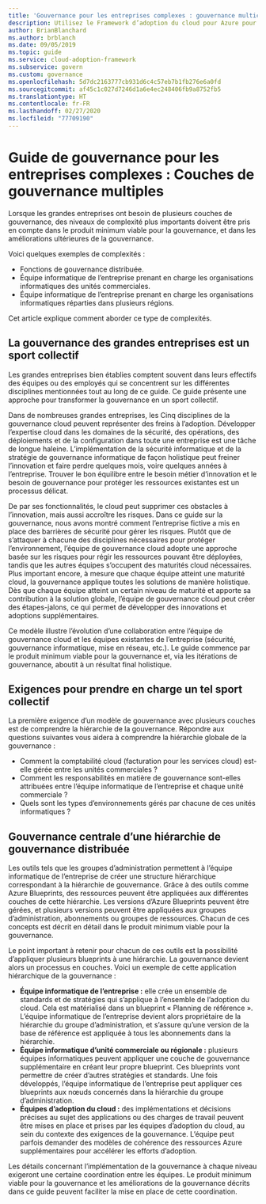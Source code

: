 ```yaml
---
title: 'Gouvernance pour les entreprises complexes : gouvernance multicouche'
description: Utilisez le Framework d’adoption du cloud pour Azure pour découvrir des niveaux de complexité supérieurs avec la présence de plusieurs couches de gouvernance dans les grandes entreprises.
author: BrianBlanchard
ms.author: brblanch
ms.date: 09/05/2019
ms.topic: guide
ms.service: cloud-adoption-framework
ms.subservice: govern
ms.custom: governance
ms.openlocfilehash: 5d7dc2163777cb931d6c4c57eb7b1fb276e6a0fd
ms.sourcegitcommit: af45c1c027d7246d1a6e4ec248406fb9a8752fb5
ms.translationtype: HT
ms.contentlocale: fr-FR
ms.lasthandoff: 02/27/2020
ms.locfileid: "77709190"
---
```

# <a name="governance-guide-for-complex-enterprises-multiple-layers-of-governance"></a>Guide de gouvernance pour les entreprises complexes : Couches de gouvernance multiples

Lorsque les grandes entreprises ont besoin de plusieurs couches de gouvernance, des niveaux de complexité plus importants doivent être pris en compte dans le produit minimum viable pour la gouvernance, et dans les améliorations ultérieures de la gouvernance.

Voici quelques exemples de complexités :

- Fonctions de gouvernance distribuée.
- Équipe informatique de l’entreprise prenant en charge les organisations informatiques des unités commerciales.
- Équipe informatique de l’entreprise prenant en charge les organisations informatiques réparties dans plusieurs régions.

Cet article explique comment aborder ce type de complexités.

## <a name="large-enterprise-governance-is-a-team-sport"></a>La gouvernance des grandes entreprises est un sport collectif

Les grandes entreprises bien établies comptent souvent dans leurs effectifs des équipes ou des employés qui se concentrent sur les différentes disciplines mentionnées tout au long de ce guide. Ce guide présente une approche pour transformer la gouvernance en un sport collectif.

Dans de nombreuses grandes entreprises, les Cinq disciplines de la gouvernance cloud peuvent représenter des freins à l’adoption. Développer l’expertise cloud dans les domaines de la sécurité, des opérations, des déploiements et de la configuration dans toute une entreprise est une tâche de longue haleine. L’implémentation de la sécurité informatique et de la stratégie de gouvernance informatique de façon holistique peut freiner l’innovation et faire perdre quelques mois, voire quelques années à l’entreprise. Trouver le bon équilibre entre le besoin métier d’innovation et le besoin de gouvernance pour protéger les ressources existantes est un processus délicat.

De par ses fonctionnalités, le cloud peut supprimer ces obstacles à l’innovation, mais aussi accroître les risques. Dans ce guide sur la gouvernance, nous avons montré comment l’entreprise fictive a mis en place des barrières de sécurité pour gérer les risques. Plutôt que de s’attaquer à chacune des disciplines nécessaires pour protéger l’environnement, l’équipe de gouvernance cloud adopte une approche basée sur les risques pour régir les ressources pouvant être déployées, tandis que les autres équipes s’occupent des maturités cloud nécessaires. Plus important encore, à mesure que chaque équipe atteint une maturité cloud, la gouvernance applique toutes les solutions de manière holistique. Dès que chaque équipe atteint un certain niveau de maturité et apporte sa contribution à la solution globale, l’équipe de gouvernance cloud peut créer des étapes-jalons, ce qui permet de développer des innovations et adoptions supplémentaires.

Ce modèle illustre l’évolution d’une collaboration entre l’équipe de gouvernance cloud et les équipes existantes de l’entreprise (sécurité, gouvernance informatique, mise en réseau, etc.). Le guide commence par le produit minimum viable pour la gouvernance et, via les itérations de gouvernance, aboutit à un résultat final holistique.

## <a name="requirements-to-supporting-such-a-team-sport"></a>Exigences pour prendre en charge un tel sport collectif

La première exigence d’un modèle de gouvernance avec plusieurs couches est de comprendre la hiérarchie de la gouvernance. Répondre aux questions suivantes vous aidera à comprendre la hiérarchie globale de la gouvernance :

- Comment la comptabilité cloud (facturation pour les services cloud) est-elle gérée entre les unités commerciales ?
- Comment les responsabilités en matière de gouvernance sont-elles attribuées entre l’équipe informatique de l’entreprise et chaque unité commerciale ?
- Quels sont les types d’environnements gérés par chacune de ces unités informatiques ?

## <a name="central-governance-of-a-distributed-governance-hierarchy"></a>Gouvernance centrale d’une hiérarchie de gouvernance distribuée

Les outils tels que les groupes d’administration permettent à l’équipe informatique de l’entreprise de créer une structure hiérarchique correspondant à la hiérarchie de gouvernance. Grâce à des outils comme Azure Blueprints, des ressources peuvent être appliquées aux différentes couches de cette hiérarchie. Les versions d’Azure Blueprints peuvent être gérées, et plusieurs versions peuvent être appliquées aux groupes d’administration, abonnements ou groupes de ressources. Chacun de ces concepts est décrit en détail dans le produit minimum viable pour la gouvernance.

Le point important à retenir pour chacun de ces outils est la possibilité d’appliquer plusieurs blueprints à une hiérarchie. La gouvernance devient alors un processus en couches. Voici un exemple de cette application hiérarchique de la gouvernance :

- **Équipe informatique de l’entreprise :** elle crée un ensemble de standards et de stratégies qui s’applique à l’ensemble de l’adoption du cloud. Cela est matérialisé dans un blueprint « Planning de référence ». L’équipe informatique de l’entreprise devient alors propriétaire de la hiérarchie du groupe d’administration, et s’assure qu’une version de la base de référence est appliquée à tous les abonnements dans la hiérarchie.
- **Équipe informatique d’unité commerciale ou régionale :** plusieurs équipes informatiques peuvent appliquer une couche de gouvernance supplémentaire en créant leur propre blueprint. Ces blueprints vont permettre de créer d’autres stratégies et standards. Une fois développés, l’équipe informatique de l’entreprise peut appliquer ces blueprints aux nœuds concernés dans la hiérarchie du groupe d’administration.
- **Équipes d’adoption du cloud :** des implémentations et décisions précises au sujet des applications ou des charges de travail peuvent être mises en place et prises par les équipes d’adoption du cloud, au sein du contexte des exigences de la gouvernance. L’équipe peut parfois demander des modèles de cohérence des ressources Azure supplémentaires pour accélérer les efforts d’adoption.

Les détails concernant l’implémentation de la gouvernance à chaque niveau exigeront une certaine coordination entre les équipes. Le produit minimum viable pour la gouvernance et les améliorations de la gouvernance décrits dans ce guide peuvent faciliter la mise en place de cette coordination.
